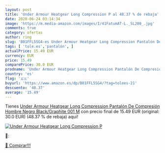 ```yaml
---
layout: post
title: 'Under Armour Heatgear Long Compression P al 48.37 % de rebaja'
date: 2020-06-24 03:14:34
image: 'https://m.media-amazon.com/images/I/41FatumAT-L._SL200_.jpg'
comments: true
category: ofertas
author: ring
slug: 'B01FFL5SG4-es Under Armour Heatgear Long Compression Pantalón De...'
tags: [ 'tole.es','pantalón', ]
actualPrice: 15.49 EUR
currency: EUR
price: 15.49
comparePrice: 30.0 EUR
prodname: 'Under Armour Heatgear Long Compression Pantalón De Compresión  Hombre  Negro  Black/Graphite 001   M'
country: 'es'
flag: '🇪🇸'
buyurl: 'https://www.amazon.es/dp/B01FFL5SG4/?tag=tolees-21'
descuento: '48.37'
average: '15.49'
---
```


Tienes [Under Armour Heatgear Long Compression Pantalón De Compresión  Hombre  Negro  Black/Graphite 001   M](https://www.amazon.es/dp/B01FFL5SG4/?tag=tolees-21) con precio final de  15.49 EUR (original: 30.0 EUR) (48.37 %  de rebaja) aqui!

[![Under Armour Heatgear Long Compression P](https://m.media-amazon.com/images/I/41FatumAT-L._SL200_.jpg)](https://www.amazon.es/dp/B01FFL5SG4/?tag=tolees-21)

🔎:


[🛒 Comprar!!!](https://www.amazon.es/dp/B01FFL5SG4/?tag=tolees-21)
